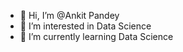 - 👋 Hi, I’m @Ankit Pandey
- 👀 I’m interested in Data Science
- 🌱 I’m currently learning Data Science

<!---
ankitig11/ankitig11 is a ✨ special ✨ repository because its `README.md` (this file) appears on your GitHub profile.
You can click the Preview link to take a look at your changes.
--->
